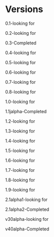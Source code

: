 # Versions
0.1-looking for

0.2-looking for

0.3-Completed

0.4-looking for 

0.5-looking for

0.6-looking for

0.7-looking for

0.8-looking for

1.0-looking for

1.1jalpha-Completed

1.2-looking for

1.3-looking for

1.4-looking for

1.5-looking for

1.6-looking for

1.7-looking for

1.8-looking for

1.9-looking for

2.1alpha1-looking for

2.1alpha2-Completed

v30alpha-looking for

v40alpha-Completed

